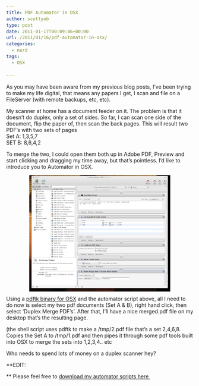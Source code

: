 ```yaml
---
title: PDF Automator in OSX
author: scottyob
type: post
date: 2011-01-17T00:09:46+00:00
url: /2011/01/16/pdf-automator-in-osx/
categories:
  - nerd
tags:
  - OSX

---
```

<p style="clear: both;">
  As you may have been aware from my previous blog posts, I&#8217;ve been trying to make my life digital, that means any papers I get, I scan and file on a FileServer (with remote backups, etc, etc).
</p>

<p style="clear: both;">
  My scanner at home has a document feeder on it. The problem is that it doesn&#8217;t do duplex, only a set of sides. So far, I can scan one side of the document, flip the paper of, then scan the back pages. This will result two PDF&#8217;s with two sets of pages<br /> Set A: 1,3,5,7<br /> SET B: 8,6,4,2
</p>

<p style="clear: both;">
  To merge the two, I could open them both up in Adobe PDF, Preview and start clicking and dragging my time away, but that&#8217;s pointless. I&#8217;d like to introduce you to Automator in OSX.
</p>

<p style="clear: both;">
  <a class="image-link" href="/img/old/2011/01/Merge_Duplex_PDFs.jpg" onclick="javascript:_gaq.push(['_trackEvent','outbound-article','http://www.scottyob.com']);"><img class="linked-to-original" style="text-align: center; display: block; margin: 0 auto 10px;" src="/img/old/2011/01/Merge_Duplex_PDFs-thumb.jpg" alt="" width="380" height="314" /></a>Using a <a href="http://fredericiana.com/2010/03/01/pdftk-1-41-for-mac-os-x-10-6/" onclick="javascript:_gaq.push(['_trackEvent','outbound-article','http://fredericiana.com']);">pdftk binary for OSX</a> and the automator script above, all I need to do now is select my two pdf documents (Set A & B), right hand click, then select &#8216;Duplex Merge PDF&#8217;s&#8217;. After that, I&#8217;ll have a nice merged.pdf file on my desktop that&#8217;s the resulting page.
</p>

<p style="clear: both;">
  (the shell script uses pdftk to make a /tmp/2.pdf file that&#8217;s a set 2,4,6,8. Copies the Set A to /tmp/1.pdf and then pipes it through some pdf tools built into OSX to merge the sets into 1,2,3,4.. etc
</p>

<p style="clear: both;">
  Who needs to spend lots of money on a duplex scanner hey?
</p>

**EDIT:
  
** Please feel free to <a href="/img/old/2011/01/osxDuplexAutomator.zip" onclick="javascript:_gaq.push(['_trackEvent','download','/img/old/2011/01/osxDuplexAutomator.zip']);">download my automator scripts here </a>

&nbsp;
